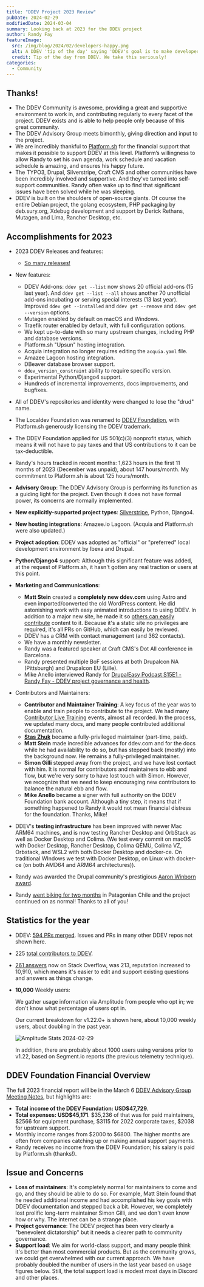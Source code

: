 ```yaml
---
title: "DDEV Project 2023 Review"
pubDate: 2024-02-29
modifiedDate: 2024-03-04
summary: Looking back at 2023 for the DDEV project
author: Randy Fay
featureImage:
  src: /img/blog/2024/02/developers-happy.png
  alt: A DDEV 'tip of the day' saying 'DDEV's goal is to make developers happy. We hope you're happy today.'
  credit: Tip of the day from DDEV. We take this seriously!
categories:
  - Community
---
```


## Thanks!

* The DDEV Community is awesome, providing a great and supportive environment to work in, and contributing regularly to every facet of the project. DDEV exists and is able to help people only because of this great community.
* The DDEV Advisory Group meets bimonthly, giving direction and input to the project.
* We are incredibly thankful to [Platform.sh](https://platform.sh) for the financial support that makes it possible to support DDEV at this level. Platform’s willingness to allow Randy to set his own agenda, work schedule and vacation schedule is amazing, and ensures his happy future.
* The TYPO3, Drupal, Silverstripe, Craft CMS and other communities have been incredibly involved and supportive. And they've turned into self-support communities. Randy often wake up to find that significant issues have been solved while he was sleeping.
* DDEV is built on the shoulders of open-source giants. Of course the entire Debian project, the golang ecosystem, PHP packaging by deb.sury.org, Xdebug development and support by Derick Rethans, Mutagen, and Lima, Rancher Desktop, etc.

## Accomplishments for 2023

* 2023 DDEV Releases and features:
  * [So many releases!](https://github.com/ddev/ddev/releases)
* New features:
  * DDEV Add-ons: `ddev get --list` now shows 20 official add-ons (15 last year). And `ddev get --list --all` shows another 70 unofficial add-ons incubating or serving special interests (13 last year). Improved `ddev get --installed` and `ddev get --remove` and `ddev get --version` options.
  * Mutagen enabled by default on macOS and Windows.
  * Traefik router enabled by default, with full configuration options.
  * We kept up-to-date with so many upstream changes, including PHP and database versions.
  * Platform.sh "Upsun" hosting integration.
  * Acquia integration no longer requires editing the `acquia.yaml` file.
  * Amazee Lagoon hosting integration.
  * DBeaver database browser support.
  * `ddev_version_constraint` ability to require specific version.
  * Experimental Python/Django4 support.
  * Hundreds of incremental improvements, docs improvements, and bugfixes.
* All of DDEV's repositories and identity were changed to lose the "drud" name.
* The Localdev Foundation was renamed to [DDEV Foundation](/foundation), with Platform.sh generously licensing the DDEV trademark.
* The DDEV Foundation applied for US 501(c)(3) nonprofit status, which means it will not have to pay taxes and that US contributions to it can be tax-deductible.
* Randy's hours tracked in recent months: 1,623 hours in the first 11 months of 2023 (December was unpaid), about 147 hours/month. My commitment to Platform.sh is about 125 hours/month.
* **Advisory Group**: The DDEV Advisory Group is performing its function as a guiding light for the project. Even though it does not have formal power, its concerns are normally implemented.
* **New explicitly-supported project types**: [Silverstripe](https://www.silverstripe.org/), Python, Django4.
* **New hosting integrations**: Amazee.io Lagoon. (Acquia and Platform.sh were also updated.)
* **Project adoption**: DDEV was adopted as "official" or "preferred" local development environment by Ibexa and Drupal.
* **Python/Django4** support: Although this significant feature was added, at the request of Platform.sh, it hasn't gotten any real traction or users at this point.
* **Marketing and Communications**:
  * **Matt Stein** created a **completely new ddev.com** using Astro and even imported/converted the old WordPress content. He did astonishing work with easy animated introductions to using DDEV. In addition to a major new site, he made it so [others can easily contribute](ddev-website-for-contributors.md) content to it. Because it's a static site no privileges are required, it's all PRs on GitHub, which can easily be reviewed.
  * DDEV has a CRM with contact management (and 362 contacts).
  * We have a monthly newsletter.
  * Randy was a featured speaker at Craft CMS's Dot All conference in Barcelona.
  * Randy presented multiple BoF sessions at both Drupalcon NA (Pittsburgh) and Drupalcon EU (Lille).
  * Mike Anello interviewed Randy for [DrupalEasy Podcast S15E1 - Randy Fay - DDEV project governance and health](https://www.drupaleasy.com/podcast/2023/06/drupaleasy-podcast-s15e1-randy-fay-ddev-project-governance-and-health).

* Contributors and Maintainers:
  * **Contributor and Maintainer Training**: A key focus of the year was to enable and train people to contribute to the project. We had many [Contributor Live Training](contributor-training.md) events, almost all recorded. In the process, we updated many docs, and many people contributed additional documentation.
  * **[Stas Zhuk](introducing-maintainer-stas.md)** became a fully-privileged maintainer (part-time, paid).
  * **Matt Stein** made incredible advances for ddev.com and for the docs while he had availability to do so, but has stepped back (mostly) into the background now. He remains a fully-privileged maintainer.
  * **Simon Gilli** stepped away from the project, and we have lost contact with him. It is normal for contributors and maintainers to ebb and flow, but we're very sorry to have lost touch with Simon. However, we recognize that we need to keep encouraging new contributors to balance the natural ebb and flow.
  * **Mike Anello** became a signer with full authority on the DDEV Foundation bank account. Although a tiny step, it means that if something happened to Randy it would not mean financial distress for the foundation. Thanks, Mike!

* DDEV's **testing infrastructure** has been improved with newer Mac ARM64 machines, and is now testing Rancher Desktop and OrbStack as well as Docker Desktop and Colima. (We test every commit on macOS with Docker Desktop, Rancher Desktop, Colima QEMU, Colima VZ, Orbstack, and WSL2 with both Docker Desktop and docker-ce. On traditional WIndows we test with Docker Desktop, on Linux with docker-ce (on both AMD64 and ARM64 architectures)).
* Randy was awarded the Drupal community's prestigious [Aaron Winborn award](https://www.drupal.org/community/cwg/blog/2023-aaron-winborn-award-winner-randy-fay).
* Randy [went biking for two months](randy-in-patagonia.md) in Patagonian Chile and the project continued on as normal! Thanks to all of you!

## Statistics for the year

* DDEV: [594 PRs merged](https://github.com/ddev/ddev/pulls?q=is%3Apr+merged%3A2023-01-01..2023-12-31). Issues and PRs in many other DDEV repos not shown here.
* 225 [total contributors to DDEV](https://github.com/ddev/ddev/graphs/contributors).
* [261 answers](https://stackoverflow.com/users/215713/rfay?tab=answers&sort=newest) now on Stack Overflow, was 213, reputation increased to 10,910, which means it's easier to edit and support existing questions and answers as things change.
* **10,000** Weekly users:

  We gather usage information via Amplitude from people who opt in; we don't know what percentage of users opt in.

  Our current breakdown for v1.22.0+ is shown here, about 10,000 weekly users, about doubling in the past year.

  ![Amplitude Stats 2024-02-29](/img/blog/2024/02/ddev-usage-pie-chart-20240229.png)

  In addition, there are probably about 1000 users using versions prior to v1.22, based on Segment.io reports (the previous telemetry technique).

## DDEV Foundation Financial Overview

The full 2023 financial report will be in the March 6 [DDEV Advisory Group Meeting Notes](https://github.com/orgs/ddev/discussions/5757), but highlights are:

* **Total income of the DDEV Foundation: USD$47,729**.
* **Total expenses: USD$45,171**. $35,236 of that was for paid maintainers, $2566 for equipment purchase, $3115 for 2022 corporate taxes, $2038 for upstream support.
* Monthly income ranges from $2000 to $6800. The higher months are often from companies catching up or making annual support payments.
* Randy receives no income from the DDEV Foundation; his salary is paid by Platform.sh (thanks!).

## Issue and Concerns

* **Loss of maintainers**: It's completely normal for maintainers to come and go, and they should be able to do so. For example, Matt Stein found that he needed additional income and had accomplished his key goals with DDEV documentation and stepped back a bit. However, we completely lost prolific long-term maintainer Simon Gilli, and we don't even know how or why. The internet can be a strange place.
* **Project governance**: The DDEV project has been very clearly a "benevolent dictatorship" but it needs a clearer path to community governance.
* **Support load**: We aim for world-class support, and many people think it's better than most commercial products. But as the community grows, we could get overwhelmed with our current approach. We have probably doubled the number of users in the last year based on usage figures below. Still, the total support load is modest most days in Discord and other places.
